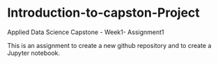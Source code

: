# Introduction-to-capston-Project
Applied Data Science Capstone - Week1- Assignment1  

This is an assignment to create a new github repository and to create a Jupyter notebook.
